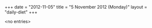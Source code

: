 +++
date = "2012-11-05"
title = "5 November 2012 (Monday)"
layout = "daily-diet"
+++


\<no entries\>

